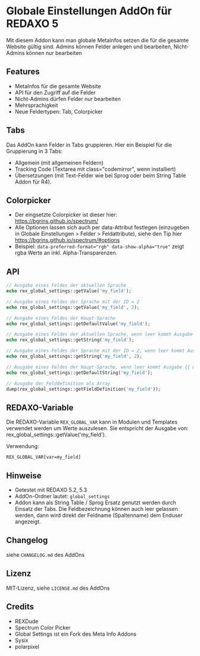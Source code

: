 # Globale Einstellungen AddOn für REDAXO 5

Mit diesem Addon kann man globale MetaInfos setzen die für die gesamte Website gültig sind. Admins können Felder anlegen und bearbeiten, Nicht-Admins können nur bearbeiten

## Features

* MetaInfos für die gesamte Website
* API für den Zugriff auf die Felder
* Nicht-Admins dürfen Felder nur bearbeiten
* Mehrsprachigkeit
* Neue Feldertypen: Tab, Colorpicker

## Tabs

Das AddOn kann Felder in Tabs gruppieren. Hier ein Beispiel für die Gruppierung in 3 Tabs:

* Allgemein (mit allgemeinen Feldern)
* Tracking Code (Textarea mit class="codemirror", wenn installiert)
* Übersetzungen (mit Text-Felder wie bei Sprog oder beim String Table Addon für R4).

## Colorpicker

* Der eingsetzte Colorpicker ist dieser hier: https://bgrins.github.io/spectrum/ 
* Alle Optionen lassen sich auch per data-Attribut festlegen (einzugeben in Globale Einstellungen > Felder > Feldattribute), siehe den Tip hier https://bgrins.github.io/spectrum/#options
* Beispiel: `data-preferred-format="rgb" data-show-alpha="true"` zeigt rgba Werte an inkl. Alpha-Transparenzen.

## API

```php
// Ausgabe eines Feldes der aktuellen Sprache
echo rex_global_settings::getValue('my_field');

// Ausgabe eines Feldes der Sprache mit der ID = 2
echo rex_global_settings::getValue('my_field', 2);

// Ausgabe eines Feldes der Haupt-Sprache
echo rex_global_settings::getDefaultValue('my_field');

// Ausgabe eines Feldes der aktuellen Sprache, wenn leer kommt Ausgabe {{ my_field }}
echo rex_global_settings::getString('my_field');

// Ausgabe eines Feldes der Sprache mit der ID = 2, wenn leer kommt Ausgabe {{ my_field }}
echo rex_global_settings::getString('my_field', 2);

// Ausgabe eines Feldes der Haupt-Sprache, wenn leer kommt Ausgabe {{ my_field }}
echo rex_global_settings::getDefaultString('my_field');

// Ausgabe der Felddefinition als Array
dump(rex_global_settings::getFieldDefinition('my_field'));
```

## REDAXO-Variable

Die REDAXO-Variable `REX_GLOBAL_VAR` kann in Modulen und Templates verwendet werden um Werte auszulesen. 
Sie entspricht der Ausgabe von: rex_global_settings::getValue('my_field'). 

Verwendung: 

```
REX_GLOBAL_VAR[var=my_field]
```

## Hinweise

* Getestet mit REDAXO 5.2, 5.3
* AddOn-Ordner lautet: `global_settings`
* Addon kann als String Table / Sprog Ersatz genutzt werden durch Einsatz der Tabs. Die Feldbezeichnung können auch leer gelassen werden, dann wird direkt der Feldname (Spaltenname) dem Enduser angezeigt.

## Changelog

siehe `CHANGELOG.md` des AddOns

## Lizenz

MIT-Lizenz, siehe `LICENSE.md` des AddOns

## Credits

* REXDude
* Spectrum Color Picker
* Global Settings ist ein Fork des Meta Info Addons
* Sysix
* polarpixel

